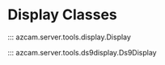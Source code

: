 # Display Classes

::: azcam.server.tools.display.Display

::: azcam.server.tools.ds9display.Ds9Display
